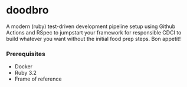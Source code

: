 # doodbro
A modern (ruby) test-driven development pipeline setup using Github Actions and RSpec to jumpstart your framework for responsible CDCI to build whatever you want without the initial food prep steps. Bon appetit! 
### Prerequisites
- Docker
- Ruby 3.2
- Frame of reference
